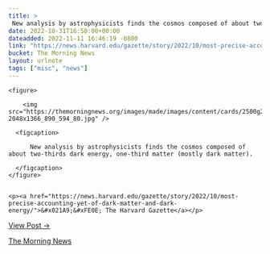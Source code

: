 ```yaml
---
title: > 
 New analysis by astrophysicists finds the cosmos composed of about two-thirds dark energy, one-third matter (mostly dark matter).
date: 2022-10-31T16:50:00+00:00
dateadded: 2022-11-11 16:46:19 -0800
link: "https://news.harvard.edu/gazette/story/2022/10/most-precise-accounting-yet-of-dark-matter-and-dark-energy/"
bucket: The Morning News
layout: urlnote
tags: ["misc", "news"]
--- 
```




  
    
  

  
    <figure>
      
        <img src="https://themorningnews.org/images/made/images/content/cards/2500g299-2048x1366_890_594_80.jpg" />
      
      <figcaption>
        
          New analysis by astrophysicists finds the cosmos composed of about two-thirds dark energy, one-third matter (mostly dark matter). 
        
      </figcaption>
    </figure>

    
    <p><a href="https://news.harvard.edu/gazette/story/2022/10/most-precise-accounting-yet-of-dark-matter-and-dark-energy/">&#x021A9;&#xFE0E; The Harvard Gazette</a></p>
    
  
  <p><a href="https://themorningnews.org/p/new-analysis-finds-the-cosmos-composed-of-about-two-thirds-dark-energy">View Post &rarr;</a></p>



 <!-- end excerpt --> 
<div class='bucket'><a class='internal-link' href='/buckets/the-morning-news'>The Morning News</a></div> 
